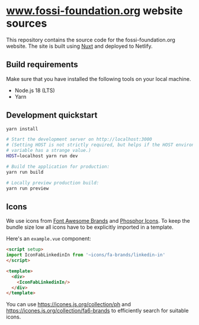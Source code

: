# www.fossi-foundation.org website sources

This repository contains the source code for the fossi-foundation.org website.
The site is built using [Nuxt](https://nuxt.com/) and deployed to Netlify.

## Build requirements

Make sure that you have installed the following tools on your local machine.

* Node.js 18 (LTS)
* Yarn

## Development quickstart

```bash
yarn install

# Start the development server on http://localhost:3000
# (Setting HOST is not strictly required, but helps if the HOST environment
# variable has a strange value.)
HOST=localhost yarn run dev

# Build the application for production:
yarn run build

# Locally preview production build:
yarn run preview
```

## Icons

We use icons from [Font Awesome Brands](https://fontawesome.com/) and
[Phosphor Icons](https://phosphoricons.com/). To keep the bundle size low all
icons have to be explicitly imported in a template.

Here's an `example.vue` component:

```html
<script setup>
import IconFabLinkedinIn from '~icons/fa-brands/linkedin-in'
</script>

<template>
  <div>
    <IconFabLinkedinIn/>
  </div>
</template>
```

You can use https://icones.js.org/collection/ph and
https://icones.js.org/collection/fa6-brands to efficiently search for suitable
icons.
